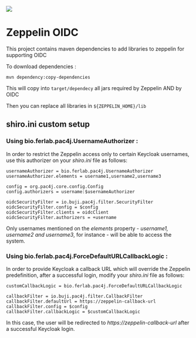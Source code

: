 ![](https://github.com/Ferlab-Ste-Justine/zeppelin-oidc/workflows/main.yml/badge.svg)

Zeppelin OIDC
===========

This project contains maven dependencies to add libraries to zeppelin for supporting OIDC

To download dependencies :
```
mvn dependency:copy-dependencies   
```

This will copy into `target/dependecy` all jars required by Zeppelin AND by OIDC

Then you can replace all libraries in `${ZEPPELIN_HOME}/lib`

## shiro.ini custom setup

### Using bio.ferlab.pac4j.UsernameAuthorizer :

In order to restrict the Zeppelin access only to certain Keycloak usernames, use this authorizer on your *shiro.ini* file as follows:

```
usernameAuthorizer = bio.ferlab.pac4j.UsernameAuthorizer
usernameAuthorizer.elements = username1,username2,username3

config = org.pac4j.core.config.Config
config.authorizers = username:$usernameAuthorizer

oidcSecurityFilter = io.buji.pac4j.filter.SecurityFilter
oidcSecurityFilter.config = $config
oidcSecurityFilter.clients = oidcClient
oidcSecurityFilter.authorizers = +username
```

Only usernames mentioned on the *elements* property - *username1, username2 and username3*, for instance - will be able to access the system.

### Using bio.ferlab.pac4j.ForceDefaultURLCallbackLogic :

In order to provide Keycloak a callback URL which will override the Zeppelin predefinition, after a successful login, modify your *shiro.ini* file as follows:

```
customCallbackLogic = bio.ferlab.pac4j.ForceDefaultURLCallbackLogic

callbackFilter = io.buji.pac4j.filter.CallbackFilter
callbackFilter.defaultUrl = https://zeppelin-callback-url
callbackFilter.config = $config
callbackFilter.callbackLogic = $customCallbackLogic
```

In this case, the user will be redirected to *https://zeppelin-callback-url* after a successful Keycloak login.
